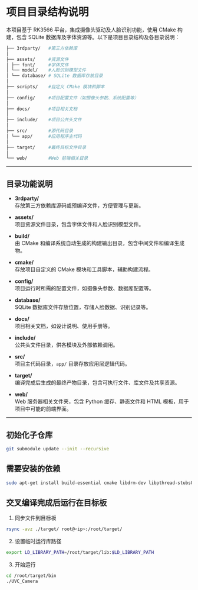 # 项目目录结构说明

本项目基于 RK3566 平台，集成摄像头驱动及人脸识别功能，使用 CMake 构建，包含 SQLite 数据库及字体资源等。以下是项目目录结构及各目录说明：

```bash
├── 3rdparty/   #第三方依赖库
│
├── assets/     #资源文件
│ ├── font/     #字体文件
│ └── model/    #人脸识别模型文件
│ └── database/ # SQLite 数据库存放目录
│
├── scripts/    #自定义 CMake 模块和脚本
│
├── config/     #项目配置文件（如摄像头参数、系统配置等）
│
├── docs/       #项目相关文档
│
├── include/    #项目公共头文件
│
├── src/        #源代码目录
│ └── app/      #应用程序主代码
│
├── target/     #最终目标文件目录
│
└── web/        #Web 前端相关目录
```


---

## 目录功能说明

- **3rdparty/**  
  存放第三方依赖库源码或预编译文件，方便管理与更新。

- **assets/**  
  项目资源文件目录，包含字体文件和人脸识别模型文件。

- **build/**  
  由 CMake 和编译系统自动生成的构建输出目录，包含中间文件和编译生成物。

- **cmake/**  
  存放项目自定义的 CMake 模块和工具脚本，辅助构建流程。

- **config/**  
  项目运行时所需的配置文件，如摄像头参数、数据库配置等。

- **database/**  
  SQLite 数据库文件存放位置，存储人脸数据、识别记录等。

- **docs/**  
  项目相关文档，如设计说明、使用手册等。

- **include/**  
  公共头文件目录，供各模块及外部依赖调用。

- **src/**  
  项目主代码目录，`app/` 目录存放应用层逻辑代码。

- **target/**  
  编译完成后生成的最终产物目录，包含可执行文件、库文件及共享资源。

- **web/**  
  Web 服务器相关文件夹，包含 Python 缓存、静态文件和 HTML 模板，用于项目中可能的前端界面。

---

## 初始化子仓库
```bash
git submodule update --init --recursive
```

## 需要安装的依赖
```bash
sudo apt-get install build-essential cmake libdrm-dev libpthread-stubs0-dev
```

## 交叉编译完成后运行在目标板

1. 同步文件到目标板
```bash
rsync -avz ./target/ root@<ip>:/root/target/
```

2. 设置临时运行库路径
```bash
export LD_LIBRARY_PATH=/root/target/lib:$LD_LIBRARY_PATH
```

3. 开始运行
```bash
cd /root/target/bin
./UVC_Camera
```
